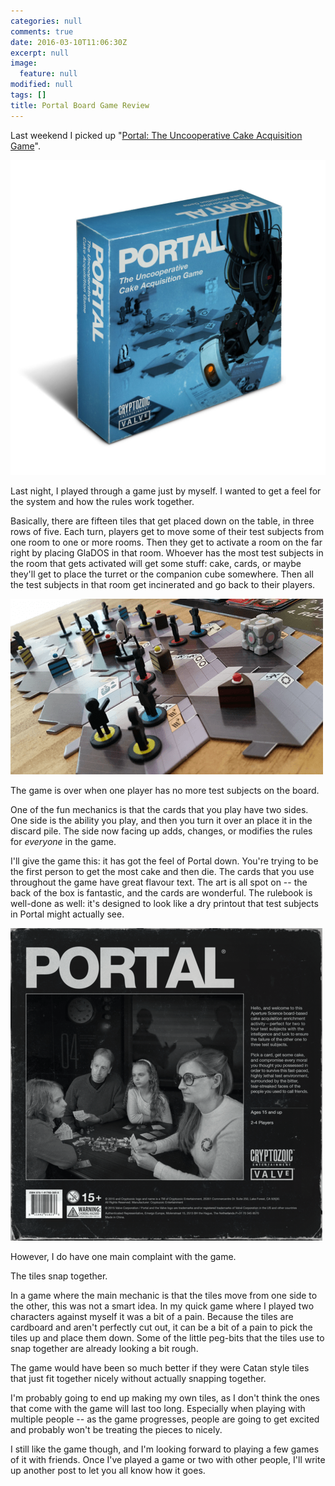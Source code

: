 ```yaml
---
categories: null
comments: true
date: 2016-03-10T11:06:30Z
excerpt: null
image:
  feature: null
modified: null
tags: []
title: Portal Board Game Review
---
```


Last weekend I picked up "[Portal: The Uncooperative Cake Acquisition Game](https://cryptozoic.com/portal-uncooperative-cake-acquisition-game)".

![The Game](/images/portalgame_3d.jpg)

Last night, I played through a game just by myself. I wanted to get a feel for the system and how the rules work together. 

Basically, there are fifteen tiles that get placed down on the table, in three rows of five. Each turn, players get to move some of their test subjects from one room to one or more rooms. Then they get to activate a room on the far right by placing GlaDOS in that room. Whoever has the most test subjects in the room that gets activated will get some stuff: cake, cards, or maybe they'll get to place the turret or the companion cube somewhere. Then all the test subjects in that room get incinerated and go back to their players.

![Example board layout](/images/portal-lab-shot-500x281.png)

The game is over when one player has no more test subjects on the board.

One of the fun mechanics is that the cards that you play have two sides. One side is the ability you play, and then you turn it over an place it in the discard pile. The side now facing up adds, changes, or modifies the rules for _everyone_ in the game.

I'll give the game this: it has got the feel of Portal down. You're trying to be the first person to get the most cake and then die. The cards that you use throughout the game have great flavour text. The art is all spot on -- the back of the box is fantastic, and the cards are wonderful. The rulebook is well-done as well: it's designed to look like a dry printout that test subjects in Portal might actually see.

![Back of the box](/images/pic2634898_md.png)

However, I do have one main complaint with the game.

The tiles snap together.

In a game where the main mechanic is that the tiles move from one side to the other, this was not a smart idea. In my quick game where I played two characters against myself it was a bit of a pain. Because the tiles are cardboard and aren't perfectly cut out, it can be a bit of a pain to pick the tiles up and place them down. Some of the little peg-bits that the tiles use to snap together are already looking a bit rough.

The game would have been so much better if they were Catan style tiles that just fit together nicely without actually snapping together.

I'm probably going to end up making my own tiles, as I don't think the ones that come with the game will last too long. Especially when playing with multiple people -- as the game progresses, people are going to get excited and probably won't be treating the pieces to nicely.

I still like the game though, and I'm looking forward to playing a few games of it with friends. Once I've played a game or two with other people, I'll write up another post to let you all know how it goes.
